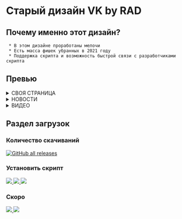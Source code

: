 # <div>
  
#  **Старый дизайн VK by RAD**
## Почему именно этот дизайн?
``` 
 * В этом дизайне проработаны мелочи
 * Есть масса фишек убранных в 2021 году
 * Поддержка скрипта и возможность быстрой связи с разработчиками скрипта
```
## Превью
  
<details><summary>СВОЯ СТРАНИЦА</summary>
  <img src="https://i.ibb.co/FV3djdx/image.png" alt="image" border="0">
</details>
<details><summary>НОВОСТИ</summary>
  <img src="https://i.ibb.co/pvHnmg1/image.png" alt="image" border="0">
</details>
  <details><summary>ВИДЕО</summary>
<img src="https://i.ibb.co/98QvDqb/image.png" alt="image" border="0">
    </details>
  
##  Раздел загрузок 
  ### Количество скачиваний
<a href="https://github.com/891-2/vk-old-rad/raw/main/beta.user.js">
  <img alt="GitHub all releases" src="https://img.shields.io/github/downloads/891-2/vk-old-rad/total?color=green&label=%D0%B7%D0%B0%D0%B3%D1%80%D1%83%D0%B7%D0%BA%D0%B8&style=for-the-badge">
  </a>
  
  ### Установить скрипт
<a href="https://github.com/891-2/vk-old-rad/raw/main/beta.user.js">
  <img src="https://img.shields.io/badge/Google%20Chrome-установить-green?style=for-the-badge&logo=googlechrome&logoColor=green&link=#&link=https://dl.uploadgram.me/6264f64d251f3g?raw">
</a>
<a href="https://github.com/891-2/vk-old-rad/raw/main/beta.user.js">
  <img src="https://img.shields.io/badge/Opera-установить-green?style=for-the-badge&logo=opera&logoColor=red&link=#&link=https://dl.uploadgram.me/6264f64d251f3g?raw">
</a>
<a href="https://github.com/891-2/vk-old-rad/raw/main/beta.user.js">
  <img src="https://img.shields.io/badge/Edge-установить-green?style=for-the-badge&logo=microsoftedge&logoColor=blue&link=#&link=https://dl.uploadgram.me/6264f64d251f3g?raw">
</a>
<br>

### Скоро
<a href="#">
  <img src="https://img.shields.io/badge/FireFox-недоступно-red?style=for-the-badge&logo=firefox&logoColor=orange&link=#&link=https://dl.uploadgram.me/6264f64d251f3g?raw">
</a>
<a href="#">
  <img src="https://img.shields.io/badge/Safari-недоступно-red?style=for-the-badge&logo=safari&logoColor=white&link=#&link=https://dl.uploadgram.me/6264f64d251f3g?raw">
</a>
</div>
